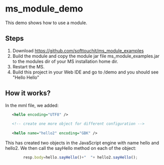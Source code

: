 # ms_module_demo

This demo shows how to use a module.

## Steps 

1. Download https://github.com/softtouchit/ms_module_examples
2. Build the module and copy the module jar file ms_module_examples.jar to the modules dir of your MS installation home dir.
3. Restart the MS.
4. Build this project in your Web IDE and go to /demo and you should see "Hello Hello"

## How it works?

In the mml file, we added:

```xml
   <hello encoding="UTF8" />
   
   <!-- create one more object for different configuration -->
   
   <hello name="hello2" encoding="GBK" />

```
This has created two objects in the JavaScript engine with name hello and hello2.  We then call the sayHello method on each of the object:


```javascript
    	resp.body=hello.sayHello()+"  "+ hello2.sayHello();
```

